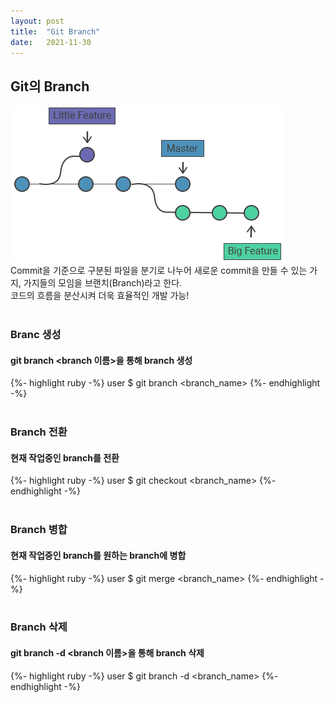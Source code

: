 ```yaml
---
layout: post
title:  "Git Branch"
date:   2021-11-30
---
```


## Git의 Branch
<img src="/assets/img/git branch.png"><img>
<br>
Commit을 기준으로 구분된 파일을 분기로 나누어 새로운 commit을 만들 수 있는 가지, 가지들의 모임을 브랜치(Branch)라고 한다.
<br>
코드의 흐름을 분산시켜 더욱 효율적인 개발 가능!
<br>
<br>

### Branc 생성
#### git branch <branch 이름>을 통해 branch 생성
{%- highlight ruby -%}
user $ git branch <branch_name>
{%- endhighlight -%}
<br>
<br>

### Branch 전환
#### 현재 작업중인 branch를 전환
{%- highlight ruby -%}
user $ git checkout <branch_name>
{%- endhighlight -%}
<br>
<br>

### Branch 병합
#### 현재 작업중인 branch를 원하는 branch에 병합
{%- highlight ruby -%}
user $ git merge <branch_name>
{%- endhighlight -%}
<br>
<br>

### Branch 삭제
#### git branch -d <branch 이름>을 통해 branch 삭제
{%- highlight ruby -%}
user $ git branch -d <branch_name>
{%- endhighlight -%}
